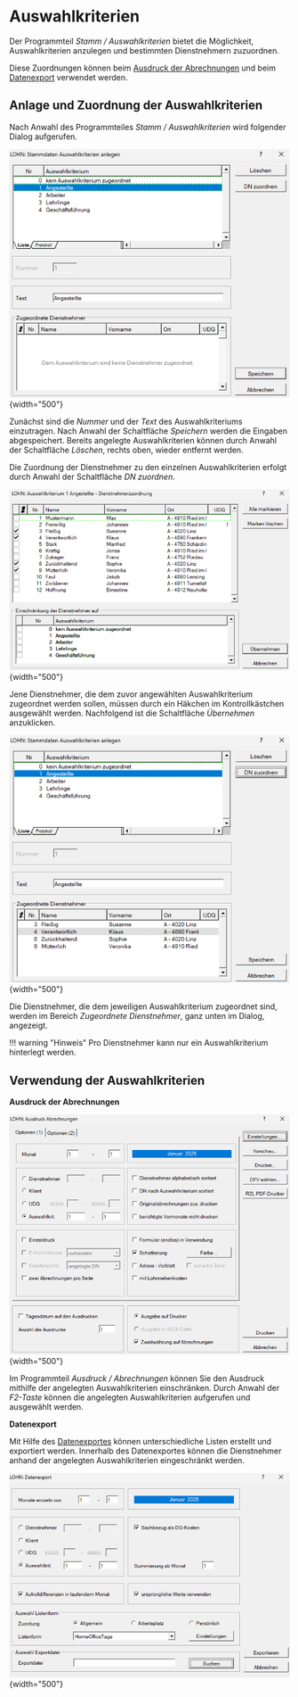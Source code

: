 # Auswahlkriterien

Der Programmteil *Stamm / Auswahlkriterien* bietet die Möglichkeit, Auswahlkriterien anzulegen und bestimmten Dienstnehmern zuzuordnen.

Diese Zuordnungen können beim [Ausdruck der Abrechnungen](../LOHN/Ausdrucke%20allgemein/Ausdruck%20Abrechnungen.md) und beim [Datenexport](./Datenexport/Daten-Export.md) verwendet werden.

## Anlage und Zuordnung der Auswahlkriterien

Nach Anwahl des Programmteiles *Stamm / Auswahlkriterien* wird folgender Dialog aufgerufen.

![Image](<img/image465.png>){width="500"}

Zunächst sind die *Nummer* und der *Text* des Auswahlkriteriums einzutragen. Nach Anwahl der Schaltfläche *Speichern* werden die Eingaben abgespeichert. Bereits angelegte Auswahlkriterien können durch Anwahl der Schaltfläche *Löschen*, rechts oben, wieder entfernt werden.

Die Zuordnung der Dienstnehmer zu den einzelnen Auswahlkriterien erfolgt durch Anwahl der Schaltfläche *DN zuordnen*.

![Image](<img/image466.png>){width="500"}

Jene Dienstnehmer, die dem zuvor angewählten Auswahlkriterium zugeordnet werden sollen, müssen durch ein Häkchen im Kontrollkästchen ausgewählt werden.
Nachfolgend ist die Schaltfläche *Übernehmen* anzuklicken.

![Image](<img/image467.png>){width="500"}

Die Dienstnehmer, die dem jeweiligen Auswahlkriterium zugeordnet sind, werden im Bereich *Zugeordnete Dienstnehmer*, ganz unten im Dialog, angezeigt.

!!! warning "Hinweis"
    Pro Dienstnehmer kann nur ein Auswahlkriterium hinterlegt werden.

## Verwendung der Auswahlkriterien

**Ausdruck der Abrechnungen**

![Image](<img/image468.png>){width="500"}

Im Programmteil *Ausdruck / Abrechnungen* können Sie den Ausdruck mithilfe der angelegten Auswahlkriterien einschränken. Durch Anwahl der *F2-Taste* können die angelegten Auswahlkriterien aufgerufen und ausgewählt werden.

**Datenexport**

Mit Hilfe des [Datenexportes](./Datenexport/Erstellung%20und%20Aufbau%20der%20Daten-Liste%20(Export-Datei).md) können unterschiedliche Listen erstellt und exportiert werden. Innerhalb des Datenexportes können die Dienstnehmer anhand der angelegten Auswahlkriterien eingeschränkt werden.

![Image](<img/image469.png>){width="500"}
